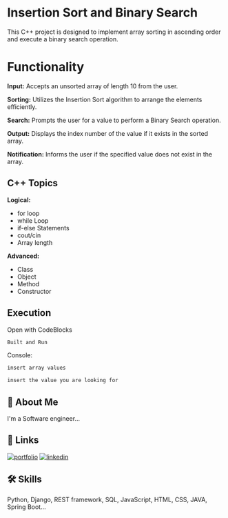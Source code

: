# Insertion Sort and Binary Search

This C++ project is designed to implement array sorting in ascending order and execute a binary search operation.

# Functionality

**Input:** Accepts an unsorted array of length 10 from the user.

**Sorting:** Utilizes the Insertion Sort algorithm to arrange the elements efficiently.

**Search:** Prompts the user for a value to perform a Binary Search operation.

**Output:** Displays the index number of the value if it exists in the sorted array.

**Notification:** Informs the user if the specified value does not exist in the array.

## C++ Topics

**Logical:**
* for loop
* while Loop
* if-else Statements
* cout/cin
* Array length

**Advanced:**
* Class
* Object
* Method
* Constructor

## Execution

Open with CodeBlocks

```bash
Built and Run
```

Console:

```bash
insert array values
```
```bash
insert the value you are looking for
```
## 🚀 About Me
I'm a Software engineer...


## 🔗 Links
[![portfolio](https://img.shields.io/badge/my_portfolio-000?style=for-the-badge&logo=ko-fi&logoColor=white)](https://zsaaupo.my.canva.site/)
[![linkedin](https://img.shields.io/badge/linkedin-0A66C2?style=for-the-badge&logo=linkedin&logoColor=white)](https://www.linkedin.com/in/zsaaupo/)

## 🛠 Skills
Python, Django, REST framework, SQL, JavaScript, HTML, CSS, JAVA, Spring Boot...
